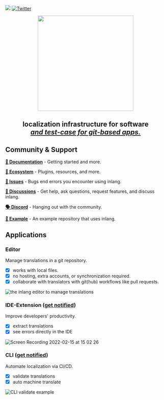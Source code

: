 [![](https://dcbadge.vercel.app/api/server/gdMPPWy57R)](https://discord.gg/gdMPPWy57R) [![Twitter](https://img.shields.io/badge/Twitter-%231DA1F2.svg?style=for-the-badge&logo=Twitter&logoColor=white)](https://twitter.com/inlangHQ)

<div>
    <p align="center">
        <img width="300" src="https://cdn.jsdelivr.net/gh/inlang/inlang/assets/logo-white-background.png"/>
    </p>
    <h2 align="center">
        localization infrastructure for software <br/> <a href="https://inlang.com/documentation/the-next-git" target="_blank"><i>and test-case for git-based apps. </i></a>
    </h2>
</div>

## Community & Support

**[📝 Documentation](https://inlang.com/documentation)** - Getting started and more.

**[🌱 Ecosystem](https://github.com/inlang/ecosystem)** - Plugins, resources, and more.

**[🚩 Issues](https://github.com/inlang/inlang/issues)** - Bugs end errors you encounter using inlang.

**[💬 Discussions](https://github.com/inlang/inlang/discussions)** - Get help, ask questions, request features, and discuss inlang.

**[🗣️ Discord](https://discord.gg/gdMPPWy57R)** - Hanging out with the community.

**[📖 Example](https://github.com/inlang/example)** - An example repository that uses inlang.

## Applications

### Editor

Manage translations in a git repository. 

- [x] works with local files.
- [x] no hosting, extra accounts, or synchronization required.
- [x] collaborate with translators with git(hub) workflows like pull requests.

![the inlang editor to manage translations](https://cdn.jsdelivr.net/gh/inlang/inlang/assets/editor-example.png)


### IDE-Extension ([get notified](https://tally.so/r/wgbOpJ))

Improve developers' productivity. 

- [x] extract translations
- [x] see errors directly in the IDE

![Screen Recording 2022-02-15 at 15 02 26](https://user-images.githubusercontent.com/35429197/154270998-3e8d147a-b979-4df5-b6df-a53c900d962e.gif)

### CLI ([get notified](https://tally.so/r/wgbOpJ))

Automate localization via CI/CD.

- [x] validate translations
- [x] auto machine translate

![CLI validate example](https://cdn.jsdelivr.net/gh/inlang/inlang/assets/cli-validate.png)

